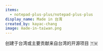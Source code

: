 ```yaml
---
items:
  - notepad-plus-plus/notepad-plus-plus
display_name: Made in 台湾
created_by: kayac-chang
image: made-in-taiwan.png
---
```


创建于台湾或主要贡献来自台湾的开源项目 :taiwan:
